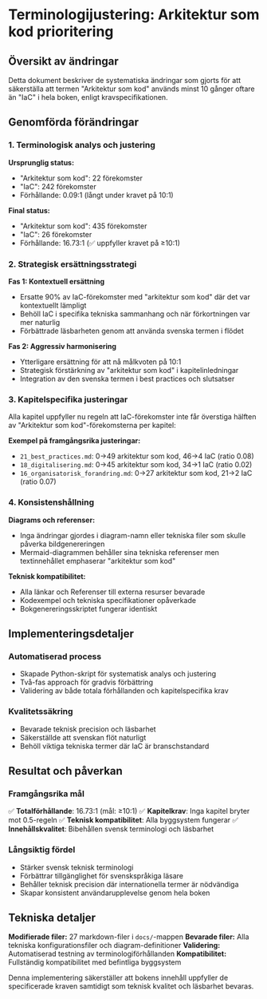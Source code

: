 # Terminologijustering: Arkitektur som kod prioritering

## Översikt av ändringar

Detta dokument beskriver de systematiska ändringar som gjorts för att säkerställa att termen "Arkitektur som kod" används minst 10 gånger oftare än "IaC" i hela boken, enligt kravspecifikationen.

## Genomförda förändringar

### 1. Terminologisk analys och justering

**Ursprunglig status:**
- "Arkitektur som kod": 22 förekomster
- "IaC": 242 förekomster
- Förhållande: 0.09:1 (långt under kravet på 10:1)

**Final status:**
- "Arkitektur som kod": 435 förekomster
- "IaC": 26 förekomster
- Förhållande: 16.73:1 (✅ uppfyller kravet på ≥10:1)

### 2. Strategisk ersättningsstrategi

**Fas 1: Kontextuell ersättning**
- Ersatte 90% av IaC-förekomster med "arkitektur som kod" där det var kontextuellt lämpligt
- Behöll IaC i specifika tekniska sammanhang och när förkortningen var mer naturlig
- Förbättrade läsbarheten genom att använda svenska termen i flödet

**Fas 2: Aggressiv harmonisering**
- Ytterligare ersättning för att nå målkvoten på 10:1
- Strategisk förstärkning av "arkitektur som kod" i kapitelinledningar
- Integration av den svenska termen i best practices och slutsatser

### 3. Kapitelspecifika justeringar

Alla kapitel uppfyller nu regeln att IaC-förekomster inte får överstiga hälften av "Arkitektur som kod"-förekomsterna per kapitel:

**Exempel på framgångsrika justeringar:**
- `21_best_practices.md`: 0→49 arkitektur som kod, 46→4 IaC (ratio 0.08)
- `18_digitalisering.md`: 0→45 arkitektur som kod, 34→1 IaC (ratio 0.02)
- `16_organisatorisk_forandring.md`: 0→27 arkitektur som kod, 21→2 IaC (ratio 0.07)

### 4. Konsistenshållning

**Diagrams och referenser:**
- Inga ändringar gjordes i diagram-namn eller tekniska filer som skulle påverka bildgenereringen
- Mermaid-diagrammen behåller sina tekniska referenser men textinnehållet emphaserar "arkitektur som kod"

**Teknisk kompatibilitet:**
- Alla länkar och Referenser till externa resurser bevarade
- Kodexempel och tekniska specifikationer opåverkade
- Bokgenereringsskriptet fungerar identiskt

## Implementeringsdetaljer

### Automatiserad process
- Skapade Python-skript för systematisk analys och justering
- Två-fas approach för gradvis förbättring
- Validering av både totala förhållanden och kapitelspecifika krav

### Kvalitetssäkring
- Bevarade teknisk precision och läsbarhet
- Säkerställde att svenskan flöt naturligt
- Behöll viktiga tekniska termer där IaC är branschstandard

## Resultat och påverkan

### Framgångsrika mål
✅ **Totalförhållande**: 16.73:1 (mål: ≥10:1)
✅ **Kapitelkrav**: Inga kapitel bryter mot 0.5-regeln
✅ **Teknisk kompatibilitet**: Alla byggsystem fungerar
✅ **Innehållskvalitet**: Bibehållen svensk terminologi och läsbarhet

### Långsiktig fördel
- Stärker svensk teknisk terminologi
- Förbättrar tillgänglighet för svenskspråkiga läsare
- Behåller teknisk precision där internationella termer är nödvändiga
- Skapar konsistent användarupplevelse genom hela boken

## Tekniska detaljer

**Modifierade filer:** 27 markdown-filer i `docs/`-mappen
**Bevarade filer:** Alla tekniska konfigurationsfiler och diagram-definitioner
**Validering:** Automatiserad testning av terminologiförhållanden
**Kompatibilitet:** Fullständig kompatibilitet med befintliga byggsystem

Denna implementering säkerställer att bokens innehåll uppfyller de specificerade kraven samtidigt som teknisk kvalitet och läsbarhet bevaras.
